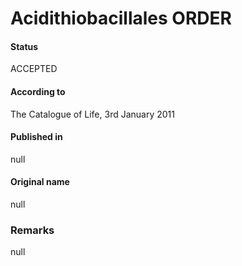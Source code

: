 # Acidithiobacillales ORDER

#### Status
ACCEPTED

#### According to
The Catalogue of Life, 3rd January 2011

#### Published in
null

#### Original name
null

### Remarks
null